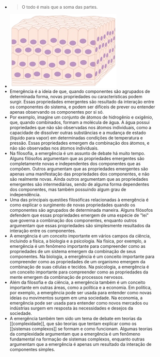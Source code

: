 ---
---

- > O todo é mais que a soma das partes.
- ![cells](../assets/diagram-showing-how-normal-cells-make-up-the-tissue-in-our-body_1_-removebg-preview_1671991478986_0.png)
- Emergência é a ideia de que, quando componentes são agrupados de determinada forma, novas propriedades ou características podem surgir. Essas propriedades emergentes são resultado da interação entre os componentes do sistema, e podem ser difíceis de prever ou entender apenas observando os componentes por si só.
- Por exemplo, imagine um conjunto de átomos de hidrogênio e oxigênio, que, quando combinados, formam a molécula de água. A água possui propriedades que não são observadas nos átomos individuais, como a capacidade de dissolver outras substâncias e a mudança de estado (líquido para vapor) em determinadas condições de temperatura e pressão. Essas propriedades emergem da combinação dos átomos, e não são observadas nos átomos individuais.
- Na filosofia, a emergência é um assunto de debate há muito tempo. Alguns filósofos argumentam que as propriedades emergentes são completamente novas e independentes dos componentes que as compõem. Outros argumentam que as propriedades emergentes são apenas uma manifestação das propriedades dos componentes, e não são realmente novas. Ainda outros argumentam que as propriedades emergentes são intermediárias, sendo de alguma forma dependentes dos componentes, mas também possuindo algum grau de independência.
- Uma das principais questões filosóficas relacionadas à emergência é como explicar o surgimento de novas propriedades quando os componentes são agrupados de determinada maneira. Alguns filósofos defendem que essas propriedades emergem de uma espécie de "lei" que governa a combinação dos componentes, enquanto outros argumentam que essas propriedades são simplesmente resultados da interação entre os componentes.
- A emergência é um conceito importante em vários campos da ciência, incluindo a física, a biologia e a psicologia. Na física, por exemplo, a emergência é um fenômeno importante para compreender como as propriedades de um sistema emergem da combinação de seus componentes. Na biologia, a emergência é um conceito importante para compreender como as propriedades de um organismo emergem da combinação de suas células e tecidos. Na psicologia, a emergência é um conceito importante para compreender como as propriedades da mente emergem da combinação de processos nervosos.
- Além da filosofia e da ciência, a emergência também é um conceito importante em outras áreas, como a política e a economia. Em política, por exemplo, a emergência pode ser usada para entender como novas ideias ou movimentos surgem em uma sociedade. Na economia, a emergência pode ser usada para entender como novos mercados ou indústrias surgem em resposta às necessidades e desejos da sociedade.
- A emergência também tem sido um tema de debate em teorias da [[complexidade]], que são teorias que tentam explicar como os [[sistemas complexos]] se formam e como funcionam. Algumas teorias da complexidade argumentam que a emergência é um fenômeno fundamental na formação de sistemas complexos, enquanto outras argumentam que a emergência é apenas um resultado da interação de componentes simples.